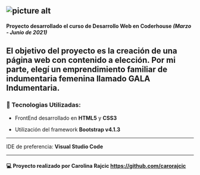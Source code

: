 ![picture alt](https://github.com/carorajcic/galaindumentaria/blob/gh-pages/galaindumentaria/logo/galalogo.png)
------------------------------------
#### Proyecto desarrollado el curso de Desarrollo Web en Coderhouse ___(Marzo - Junio de 2021)___ 
 El objetivo del proyecto es la creación de una página web con contenido a elección. Por mi parte, elegí un emprendimiento familiar de indumentaria femenina llamado __GALA Indumentaria__.
------------------------------------
### :wrench: Tecnologias Utilizadas: ####

* FrontEnd desarrollado en __HTML5__ y __CSS3__

* Utilización del framework __Bootstrap v4.1.3__
------------------------------------
IDE de preferencia: __Visual Studio Code__

***
#### :computer:  Proyecto realizado por Carolina Rajcic <https://github.com/carorajcic>
